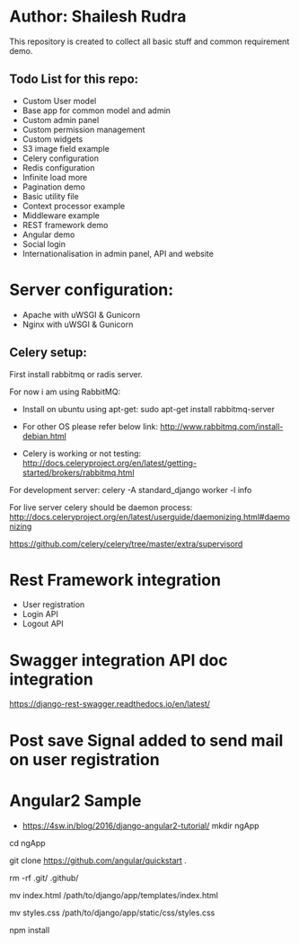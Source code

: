 # Author: Shailesh Rudra

This repository is created to collect all basic stuff and common requirement demo.

## Todo List for this repo:
* Custom User model
* Base app for common model and admin
* Custom admin panel
* Custom permission management
* Custom widgets
* S3 image field example
* Celery configuration
* Redis configuration
* Infinite load more
* Pagination demo
* Basic utility file
* Context processor example 
* Middleware example 
* REST framework demo 
* Angular demo 
* Social login 
* Internationalisation in admin panel, API and website

# Server configuration:
* Apache with uWSGI & Gunicorn
* Nginx with uWSGI & Gunicorn


## Celery setup: 

First install rabbitmq or radis server. 

For now i am using RabbitMQ:

* Install on ubuntu using apt-get:
sudo apt-get install rabbitmq-server

* For other OS please refer below link:
http://www.rabbitmq.com/install-debian.html

* Celery is working or not testing:
http://docs.celeryproject.org/en/latest/getting-started/brokers/rabbitmq.html

For development server:
celery -A standard_django worker -l info

For live server celery should be daemon process:
http://docs.celeryproject.org/en/latest/userguide/daemonizing.html#daemonizing

https://github.com/celery/celery/tree/master/extra/supervisord


# Rest Framework integration

* User registration
* Login API
* Logout API

# Swagger integration API doc integration 
https://django-rest-swagger.readthedocs.io/en/latest/

# Post save Signal added to send mail on user registration

# Angular2 Sample
* https://4sw.in/blog/2016/django-angular2-tutorial/
mkdir ngApp

cd ngApp

git clone https://github.com/angular/quickstart .

rm -rf .git/ .github/

mv index.html /path/to/django/app/templates/index.html

mv styles.css /path/to/django/app/static/css/styles.css

npm install


